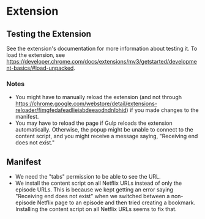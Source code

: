 # Extension

## Testing the Extension

See the extension's documentation for more information about testing it. To load the extension, see <https://developer.chrome.com/docs/extensions/mv3/getstarted/development-basics/#load-unpacked>.

### Notes

- You might have to manually reload the extension (and not through <https://chrome.google.com/webstore/detail/extensions-reloader/fimgfedafeadlieiabdeeaodndnlbhid>) if you made changes to the manifest.
- You may have to reload the page if Gulp reloads the extension automatically. Otherwise, the popup might be unable to connect to the content script, and you might receive a message saying, "Receiving end does not exist."

## Manifest

- We need the "tabs" permission to be able to see the URL.
- We install the content script on all Netflix URLs instead of only the episode URLs. This is because we kept getting an error saying "Receiving end does not exist" when we switched between a non-episode Netflix page to an episode and then tried creating a bookmark. Installing the content script on all Netflix URLs seems to fix that.
